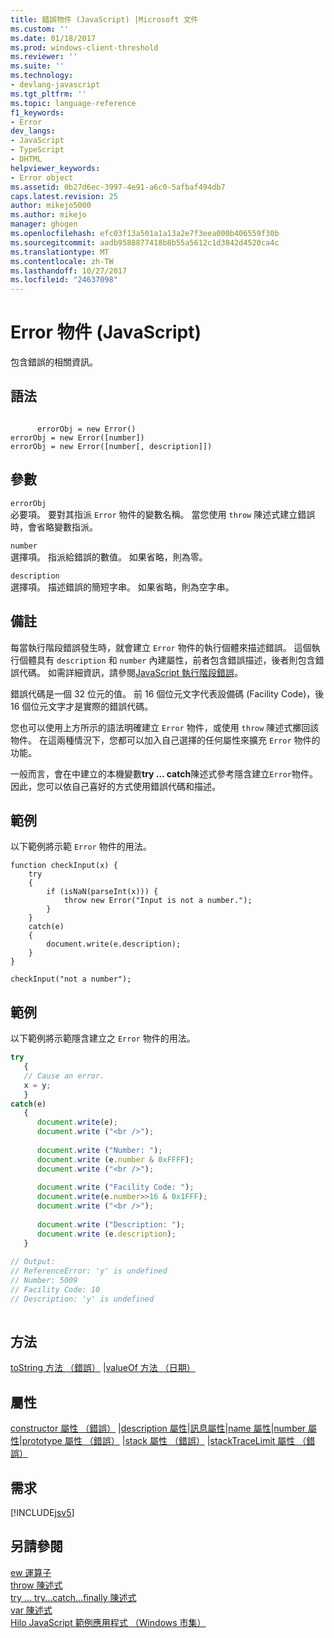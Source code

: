 ```yaml
---
title: 錯誤物件 (JavaScript) |Microsoft 文件
ms.custom: ''
ms.date: 01/18/2017
ms.prod: windows-client-threshold
ms.reviewer: ''
ms.suite: ''
ms.technology:
- devlang-javascript
ms.tgt_pltfrm: ''
ms.topic: language-reference
f1_keywords:
- Error
dev_langs:
- JavaScript
- TypeScript
- DHTML
helpviewer_keywords:
- Error object
ms.assetid: 0b27d6ec-3997-4e91-a6c0-5afbaf494db7
caps.latest.revision: 25
author: mikejo5000
ms.author: mikejo
manager: ghogen
ms.openlocfilehash: efc03f13a501a1a13a2e7f3eea000b406559f30b
ms.sourcegitcommit: aadb9588877418b8b55a5612c1d3842d4520ca4c
ms.translationtype: MT
ms.contentlocale: zh-TW
ms.lasthandoff: 10/27/2017
ms.locfileid: "24637098"
---
```

# <a name="error-object-javascript"></a>Error 物件 (JavaScript)
包含錯誤的相關資訊。  
  
## <a name="syntax"></a>語法  
  
```  
  
      errorObj = new Error()  
errorObj = new Error([number])  
errorObj = new Error([number[, description]])  
```  
  
## <a name="parameters"></a>參數  
 `errorObj`  
 必要項。 要對其指派 `Error` 物件的變數名稱。 當您使用 `throw` 陳述式建立錯誤時，會省略變數指派。  
  
 `number`  
 選擇項。 指派給錯誤的數值。 如果省略，則為零。  
  
 `description`  
 選擇項。 描述錯誤的簡短字串。 如果省略，則為空字串。  
  
## <a name="remarks"></a>備註  
 每當執行階段錯誤發生時，就會建立 `Error` 物件的執行個體來描述錯誤。 這個執行個體具有 `description` 和 `number` 內建屬性，前者包含錯誤描述，後者則包含錯誤代碼。 如需詳細資訊，請參閱[JavaScript 執行階段錯誤](../../javascript/reference/javascript-run-time-errors.md)。  
  
 錯誤代碼是一個 32 位元的值。 前 16 個位元文字代表設備碼 (Facility Code)，後 16 個位元文字才是實際的錯誤代碼。  
  
 您也可以使用上方所示的語法明確建立 `Error` 物件，或使用 `throw` 陳述式擲回該物件。 在這兩種情況下，您都可以加入自己選擇的任何屬性來擴充 `Error` 物件的功能。  
  
 一般而言，會在中建立的本機變數**try … catch**陳述式參考隱含建立`Error`物件。 因此，您可以依自己喜好的方式使用錯誤代碼和描述。  
  
## <a name="example"></a>範例  
 以下範例將示範 `Error` 物件的用法。  
  
```  
function checkInput(x) {  
    try  
    {  
        if (isNaN(parseInt(x))) {  
            throw new Error("Input is not a number.");  
        }  
    }  
    catch(e)  
    {  
        document.write(e.description);  
    }  
}  
  
checkInput("not a number");  
```  
  
## <a name="example"></a>範例  
 以下範例將示範隱含建立之 `Error` 物件的用法。  
  
```JavaScript  
try  
   {  
   // Cause an error.  
   x = y;  
   }  
catch(e)  
   {  
      document.write(e);  
      document.write ("<br />");  
  
      document.write ("Number: ");  
      document.write (e.number & 0xFFFF);  
      document.write ("<br />");  
  
      document.write ("Facility Code: ");  
      document.write(e.number>>16 & 0x1FFF);  
      document.write ("<br />");  
  
      document.write ("Description: ");  
      document.write (e.description);  
   }  
  
// Output:  
// ReferenceError: 'y' is undefined  
// Number: 5009  
// Facility Code: 10  
// Description: 'y' is undefined  
  
```  
  
## <a name="methods"></a>方法  
 [toString 方法 （錯誤）](../../javascript/reference/tostring-method-error.md) &#124;[valueOf 方法 （日期）](../../javascript/reference/valueof-method-date.md)  
  
## <a name="properties"></a>屬性  
 [constructor 屬性 （錯誤）](../../javascript/reference/constructor-property-error.md) &#124;[description 屬性](../../javascript/reference/description-property-error-javascript.md)&#124;[訊息屬性](../../javascript/reference/message-property-error-javascript.md)&#124;[name 屬性](../../javascript/reference/name-property-error-javascript.md)&#124;[number 屬性](../../javascript/reference/number-property-error-javascript.md)&#124;[prototype 屬性 （錯誤）](../../javascript/reference/prototype-property-error.md) &#124;[stack 屬性 （錯誤）](../../javascript/reference/stack-property-error-javascript.md) &#124;[stackTraceLimit 屬性 （錯誤）](../../javascript/reference/stacktracelimit-property-error-javascript.md)  
  
## <a name="requirements"></a>需求  
 [!INCLUDE[jsv5](../../javascript/reference/includes/jsv5-md.md)]  
  
## <a name="see-also"></a>另請參閱  
 [ew 運算子](../../javascript/reference/new-operator-decrementjavascript.md)   
 [throw 陳述式](../../javascript/reference/throw-statement-javascript.md)   
 [try … try...catch...finally 陳述式](../../javascript/reference/try-dot-dot-dot-catch-dot-dot-dot-finally-statement-javascript.md)   
 [var 陳述式](../../javascript/reference/var-statement-javascript.md)   
 [Hilo JavaScript 範例應用程式 （Windows 市集）](http://hilojs.codeplex.com/SourceControl/latest)